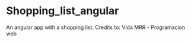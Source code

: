# Shopping_list_angular
An angular app with a shopping list. Credits to: Vida MRR - Programacion web
